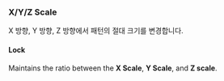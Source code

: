 
### X/Y/Z Scale
X 방향, Y 방향, Z 방향에서 패턴의 절대 크기를 변경합니다.

#### Lock
Maintains the ratio between the **X Scale**, **Y Scale**, and **Z scale**.
